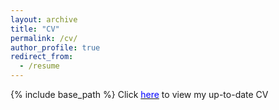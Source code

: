 ```yaml
---
layout: archive
title: "CV"
permalink: /cv/
author_profile: true
redirect_from:
  - /resume
---
```


{% include base_path %}
Click [<span style="color:blue">here</span>](https://anandgokhale.github.io/files/CV.pdf) to view my up-to-date CV